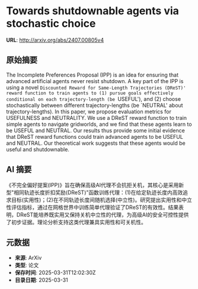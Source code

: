 # Towards shutdownable agents via stochastic choice

**URL**: http://arxiv.org/abs/2407.00805v4

## 原始摘要

The Incomplete Preferences Proposal (IPP) is an idea for ensuring that
advanced artificial agents never resist shutdown. A key part of the IPP is
using a novel `Discounted Reward for Same-Length Trajectories (DReST)' reward
function to train agents to (1) pursue goals effectively conditional on each
trajectory-length (be `USEFUL'), and (2) choose stochastically between
different trajectory-lengths (be `NEUTRAL' about trajectory-lengths). In this
paper, we propose evaluation metrics for USEFULNESS and NEUTRALITY. We use a
DReST reward function to train simple agents to navigate gridworlds, and we
find that these agents learn to be USEFUL and NEUTRAL. Our results thus provide
some initial evidence that DReST reward functions could train advanced agents
to be USEFUL and NEUTRAL. Our theoretical work suggests that these agents would
be useful and shutdownable.


## AI 摘要

《不完全偏好提案(IPP)》旨在确保高级AI代理不会抗拒关机，其核心是采用新型"相同轨迹长度折扣奖励(DReST)"函数训练代理：(1)在给定轨迹长度内高效追求目标(实用性)；(2)在不同轨迹长度间随机选择(中立性)。研究提出实用性和中立性评估指标，通过在网格世界中训练简单代理验证了DReST的有效性。结果表明，DReST能培养既实用又保持关机中立性的代理，为高级AI的安全可控性提供了初步证据。理论分析支持这类代理兼具实用性和可关机性。

## 元数据

- **来源**: ArXiv
- **类型**: 论文
- **保存时间**: 2025-03-31T12:02:30Z
- **目录日期**: 2025-03-31
